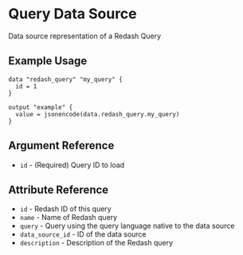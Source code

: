 # Query Data Source

Data source representation of a Redash Query

## Example Usage

```hcl
data "redash_query" "my_query" {
  id = 1
}

output "example" {
  value = jsonencode(data.redash_query.my_query)
}
```

## Argument Reference

- `id` - (Required) Query ID to load

## Attribute Reference

- `id` - Redash ID of this query
- `name` - Name of Redash query
- `query` - Query using the query language native to the data source
- `data_source_id` - ID of the data source
- `description` - Description of the Redash query
